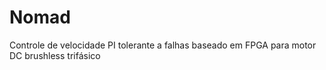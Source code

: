 # Nomad
Controle de velocidade PI tolerante a falhas baseado em FPGA para motor DC brushless trifásico
